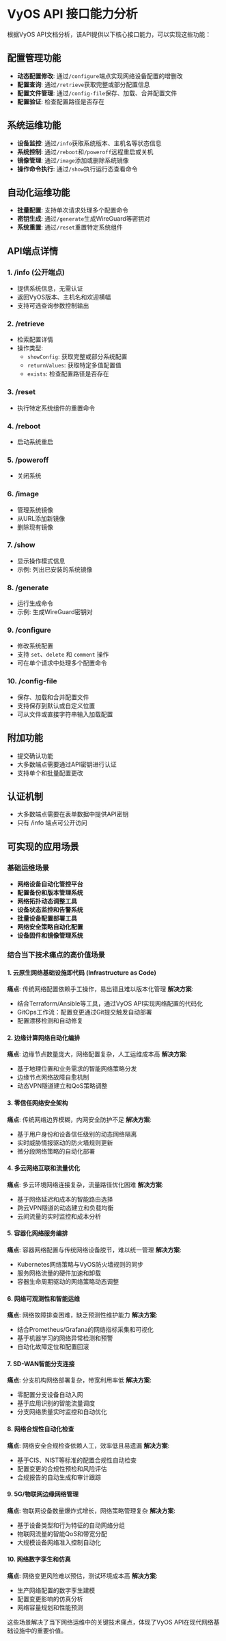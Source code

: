 # VyOS API 接口能力分析

根据VyOS API文档分析，该API提供以下核心接口能力，可以实现这些功能：

## 配置管理功能
- **动态配置修改**: 通过`/configure`端点实现网络设备配置的增删改
- **配置查询**: 通过`/retrieve`获取完整或部分配置信息
- **配置文件管理**: 通过`/config-file`保存、加载、合并配置文件
- **配置验证**: 检查配置路径是否存在

## 系统运维功能  
- **设备监控**: 通过`/info`获取系统版本、主机名等状态信息
- **系统控制**: 通过`/reboot`和`/poweroff`远程重启或关机
- **镜像管理**: 通过`/image`添加或删除系统镜像
- **操作命令执行**: 通过`/show`执行运行态查看命令

## 自动化运维功能
- **批量配置**: 支持单次请求处理多个配置命令
- **密钥生成**: 通过`/generate`生成WireGuard等密钥对
- **系统重置**: 通过`/reset`重置特定系统组件

## API端点详情

### 1. /info (公开端点)
- 提供系统信息，无需认证
- 返回VyOS版本、主机名和欢迎横幅
- 支持可选查询参数控制输出

### 2. /retrieve
- 检索配置详情
- 操作类型:
  - `showConfig`: 获取完整或部分系统配置
  - `returnValues`: 获取特定多值配置值
  - `exists`: 检查配置路径是否存在

### 3. /reset
- 执行特定系统组件的重置命令

### 4. /reboot
- 启动系统重启

### 5. /poweroff
- 关闭系统

### 6. /image
- 管理系统镜像
- 从URL添加新镜像
- 删除现有镜像

### 7. /show
- 显示操作模式信息
- 示例: 列出已安装的系统镜像

### 8. /generate
- 运行生成命令
- 示例: 生成WireGuard密钥对

### 9. /configure
- 修改系统配置
- 支持 `set`、`delete` 和 `comment` 操作
- 可在单个请求中处理多个配置命令

### 10. /config-file
- 保存、加载和合并配置文件
- 支持保存到默认或自定义位置
- 可从文件或直接字符串输入加载配置

## 附加功能
- 提交确认功能
- 大多数端点需要通过API密钥进行认证
- 支持单个和批量配置更改

## 认证机制
- 大多数端点需要在表单数据中提供API密钥
- 只有 /info 端点可公开访问

## 可实现的应用场景

### 基础运维场景
- **网络设备自动化管控平台**
- **配置备份和版本管理系统** 
- **网络拓扑动态调整工具**
- **设备状态监控和告警系统**
- **批量设备配置部署工具**
- **网络安全策略自动化配置**
- **设备固件和镜像管理系统**

### 结合当下技术痛点的高价值场景

#### 1. 云原生网络基础设施即代码 (Infrastructure as Code)
**痛点**: 传统网络配置依赖手工操作，易出错且难以版本化管理
**解决方案**: 
- 结合Terraform/Ansible等工具，通过VyOS API实现网络配置的代码化
- GitOps工作流：配置变更通过Git提交触发自动部署
- 配置漂移检测和自动修复

#### 2. 边缘计算网络自动化编排
**痛点**: 边缘节点数量庞大，网络配置复杂，人工运维成本高
**解决方案**:
- 基于地理位置和业务需求的智能网络策略分发
- 边缘节点网络故障自愈机制
- 动态VPN隧道建立和QoS策略调整

#### 3. 零信任网络安全架构
**痛点**: 传统网络边界模糊，内网安全防护不足
**解决方案**:
- 基于用户身份和设备信任级别的动态网络隔离
- 实时威胁情报驱动的防火墙规则更新
- 微分段网络策略的自动化部署

#### 4. 多云网络互联和流量优化
**痛点**: 多云环境网络连接复杂，流量路径优化困难
**解决方案**:
- 基于网络延迟和成本的智能路由选择
- 跨云VPN隧道的动态建立和负载均衡
- 云间流量的实时监控和成本分析

#### 5. 容器化网络服务编排
**痛点**: 容器网络配置与传统网络设备脱节，难以统一管理
**解决方案**:
- Kubernetes网络策略与VyOS防火墙规则的同步
- 服务网格流量的硬件加速和卸载
- 容器生命周期驱动的网络策略动态调整

#### 6. 网络可观测性和智能运维
**痛点**: 网络故障排查困难，缺乏预测性维护能力
**解决方案**:
- 结合Prometheus/Grafana的网络指标采集和可视化
- 基于机器学习的网络异常检测和预警
- 自动化故障定位和配置回滚

#### 7. SD-WAN智能分支连接
**痛点**: 分支机构网络部署复杂，带宽利用率低
**解决方案**:
- 零配置分支设备自动入网
- 基于应用识别的智能流量调度
- 分支网络质量实时监控和自动优化

#### 8. 网络合规性自动化检查
**痛点**: 网络安全合规检查依赖人工，效率低且易遗漏
**解决方案**:
- 基于CIS、NIST等标准的配置合规性自动检查
- 配置变更的合规性预检和风险评估
- 合规报告的自动生成和审计跟踪

#### 9. 5G/物联网边缘网络管理
**痛点**: 物联网设备数量爆炸式增长，网络策略管理复杂
**解决方案**:
- 基于设备类型和行为特征的自动网络分组
- 物联网流量的智能QoS和带宽分配
- 大规模设备网络准入控制自动化

#### 10. 网络数字孪生和仿真
**痛点**: 网络变更风险难以预估，测试环境成本高
**解决方案**:
- 生产网络配置的数字孪生建模
- 配置变更影响的仿真分析
- 网络容量规划和性能预测

这些场景解决了当下网络运维中的关键技术痛点，体现了VyOS API在现代网络基础设施中的重要价值。